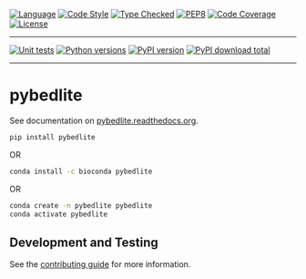 
[![Language][language-badge]][language-link]
[![Code Style][code-style-badge]][code-style-link]
[![Type Checked][type-checking-badge]][type-checking-link]
[![PEP8][pep-8-badge]][pep-8-link]
[![Code Coverage][code-coverage-badge]][code-coverage-link]
[![License][license-badge]][license-link]

---

[![Unit tests][tests-badge]][tests-link]
[![Python versions][python-version-badge]](https://github.com/fulcrumgenomics/python-template)
[![PyPI version][pypi-badge]][pypi-link]
[![PyPI download total][pypi-downloads-badge]][pypi-downloads-link]

---

[language-badge]:       http://img.shields.io/badge/language-python-brightgreen.svg
[language-link]:        http://www.python.org/
[code-style-badge]:     https://img.shields.io/badge/code%20style-black-000000.svg
[code-style-link]:      https://black.readthedocs.io/en/stable/ 
[type-checking-badge]:  http://www.mypy-lang.org/static/mypy_badge.svg
[type-checking-link]:   http://mypy-lang.org/
[pep-8-badge]:          https://img.shields.io/badge/code%20style-pep8-brightgreen.svg
[pep-8-link]:           https://www.python.org/dev/peps/pep-0008/
[code-coverage-badge]:  https://codecov.io/gh/fulcrumgenomics/pybedlite/branch/main/graph/badge.svg
[code-coverage-link]:   https://codecov.io/gh/fulcrumgenomics/pybedlite
[license-badge]:        http://img.shields.io/badge/license-MIT-blue.svg
[license-link]:         https://github.com/fulcrumgenomics/pybedlite/blob/main/LICENSE
[pypi-badge]:           https://badge.fury.io/py/pybedlite.svg
[pypi-link]:            https://pypi.python.org/pypi/pybedlite
[pypi-downloads-badge]: https://img.shields.io/pypi/dm/pybedlite
[pypi-downloads-link]:  https://pypi.python.org/pypi/pybedlite
[python-version-badge]: https://img.shields.io/badge/python-3.8_|_3.9_|_3.10_|_3.11_|_3.12-blue
[python-version-link]:  https://codecov.io/gh/fulcrumgenomics/pybedlite
[tests-badge]:          https://github.com/fulcrumgenomics/pybedlite/workflows/tests/badge.svg
[tests-link]:           https://github.com/fulcrumgenomics/pybedlite/actions/workflows/tests.yml?query=branch%3Amain

# pybedlite

See documentation on [pybedlite.readthedocs.org][rtd-link].

```bash
pip install pybedlite
```
OR
```bash
conda install -c bioconda pybedlite
```
OR
```bash
conda create -n pybedlite pybedlite
conda activate pybedlite
```

[rtd-link]:    http://pybedlite.readthedocs.org/en/stable

## Development and Testing

See the [contributing guide](./CONTRIBUTING.md) for more information.

